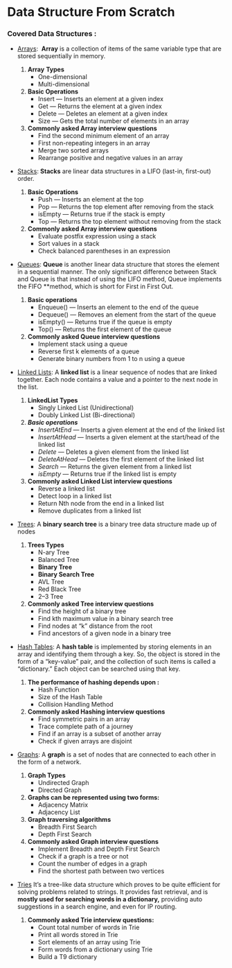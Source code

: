 # Data Structure From Scratch

### ****Covered Data Structures :****

- [Arrays](https://www.geeksforgeeks.org/array-data-structure/):  **Array** is a collection of items of the same variable type that are stored sequentially in memory.
    1. **Array** **Types**
        - One-dimensional
        - Multi-dimensional
    2. ****Basic Operations****
        - Insert — Inserts an element at a given index
        - Get — Returns the element at a given index
        - Delete — Deletes an element at a given index
        - Size — Gets the total number of elements in an array
    3. ****Commonly asked Array interview questions****
        - Find the second minimum element of an array
        - First non-repeating integers in an array
        - Merge two sorted arrays
        - Rearrange positive and negative values in an array
        

- [Stacks](https://www.geeksforgeeks.org/stack-data-structure/): **Stacks** are linear data structures in a LIFO (last-in, first-out) order.
    1. **Basic Operations**
        - Push — Inserts an element at the top
        - Pop — Returns the top element after removing from the stack
        - isEmpty — Returns true if the stack is empty
        - Top — Returns the top element without removing from the stack
    2. ****Commonly asked Array interview questions****
        - Evaluate postfix expression using a stack
        - Sort values in a stack
        - Check balanced parentheses in an expression
    

- [Queues](https://www.geeksforgeeks.org/queue-data-structure/): **Queue** is another linear data structure that stores the element in a sequential manner. The only significant difference between Stack and Queue is that instead of using the LIFO method, Queue implements the FIFO **method, which is short for First in First Out.
    1. ****Basic operations****
        - Enqueue() — Inserts an element to the end of the queue
        - Dequeue() — Removes an element from the start of the queue
        - isEmpty() — Returns true if the queue is empty
        - Top() — Returns the first element of the queue
    2. ****Commonly asked Queue interview questions****
        - Implement stack using a queue
        - Reverse first k elements of a queue
        - Generate binary numbers from 1 to n using a queue

- [Linked Lists](https://www.geeksforgeeks.org/data-structures/linked-list/): A **linked list** is a linear sequence of nodes that are linked together. Each node contains a value and a pointer to the next node in the list.
    1. **LinkedList Types**
        - Singly Linked List (Unidirectional)
        - Doubly Linked List (Bi-directional)
    2. ***Basic operations***
        - *InsertAtEnd* — Inserts a given element at the end of the linked list
        - *InsertAtHead* — Inserts a given element at the start/head of the linked list
        - *Delete* — Deletes a given element from the linked list
        - *DeleteAtHead* — Deletes the first element of the linked list
        - *Search* — Returns the given element from a linked list
        - *isEmpty* — Returns true if the linked list is empty
    3. ****Commonly asked Linked List interview questions****
        - Reverse a linked list
        - Detect loop in a linked list
        - Return Nth node from the end in a linked list
        - Remove duplicates from a linked list

- [Trees](https://www.geeksforgeeks.org/binary-tree-data-structure/): A **binary search tree** is a binary tree data structure made up of nodes
    1. **Trees Types**
        - N-ary Tree
        - Balanced Tree
        - **Binary Tree**
        - **Binary Search Tree**
        - AVL Tree
        - Red Black Tree
        - 2–3 Tree
    2. ****Commonly asked Tree interview questions****
        - Find the height of a binary tree
        - Find kth maximum value in a binary search tree
        - Find nodes at “k” distance from the root
        - Find ancestors of a given node in a binary tree

- [Hash Tables](https://www.geeksforgeeks.org/hashing-data-structure/): A **hash table** is implemented by storing elements in an array and identifying them through a key. So, the object is stored in the form of a “key-value” pair, and the collection of such items is called a “dictionary.” Each object can be searched using that key.
    1. **The performance of hashing depends upon :**
        - Hash Function
        - Size of the Hash Table
        - Collision Handling Method
    2. **Commonly asked Hashing interview questions**
        - Find symmetric pairs in an array
        - Trace complete path of a journey
        - Find if an array is a subset of another array
        - Check if given arrays are disjoint
        

- [Graphs](https://www.geeksforgeeks.org/graph-data-structure-and-algorithms/): A **graph** is a set of nodes that are connected to each other in the form of a network.
    1. **Graph Types**
        - Undirected Graph
        - Directed Graph
    2. **Graphs can be represented using two forms:**
        - Adjacency Matrix
        - Adjacency List
    3. **Graph traversing algorithms**
        - Breadth First Search
        - Depth First Search
    4. ****Commonly asked Graph interview questions****
        - Implement Breadth and Depth First Search
        - Check if a graph is a tree or not
        - Count the number of edges in a graph
        - Find the shortest path between two vertices
        

- [Tries](https://www.geeksforgeeks.org/trie-insert-and-search/) It’s a tree-like data structure which proves to be quite efficient for solving problems related to strings. It provides fast retrieval, and is **mostly used for searching words in a dictionary,** providing auto suggestions in a search engine, and even for IP routing.
    1. **Commonly asked Trie interview questions:**
        - Count total number of words in Trie
        - Print all words stored in Trie
        - Sort elements of an array using Trie
        - Form words from a dictionary using Trie
        - Build a T9 dictionary